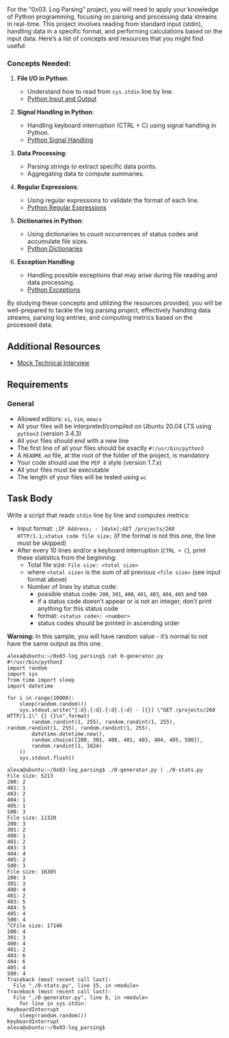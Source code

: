 
<!DOCTYPE html>
<html lang="en">
  <head>
    <meta charset="utf-8">
    <meta http-equiv="X-UA-Compatible" content="IE=edge">
    <meta name="viewport" content="width=device-width, initial-scale=1">
    <!-- The above 3 meta tags *must* come first in the head; any other head content must come *after* these tags -->
    <meta name="description" content="">
    <meta name="google" content="notranslate"

<meta name="csrf-token" content="GG_RyBqIKJYIxVfc-8Iwb8lx8jjJ_CUuMhAZA_Kq86g_lTIZDE69IlXnn8wifqbt4DXMCBSXGZ7wbnlgS6CgCw" />
  </head>

  <body class="signed_in env_production notranslate"
    <p>For the &ldquo;0x03. Log Parsing&rdquo; project, you will need to apply your knowledge of Python programming, focusing on parsing and processing data streams in real-time. 
This project involves reading from standard input (stdin), handling data in a specific format, and performing calculations based on the input data. 
Here&rsquo;s a list of concepts and resources that you might find useful:</p>

<h3>Concepts Needed:</h3>

<ol>
<li><p><strong>File I/O in Python</strong>:</p>

<ul>
<li>Understand how to read from <code>sys.stdin</code> line by line.</li>
<li><a href="/rltoken/f7U2MDsBT_rd9AfUUaqVnQ" title="Python Input and Output" target="_blank">Python Input and Output</a></li>
</ul></li>
<li><p><strong>Signal Handling in Python</strong>:</p>

<ul>
<li>Handling keyboard interruption (CTRL + C) using signal handling in Python.</li>
<li><a href="/rltoken/1nDqPJe80rSD-NMulzjJBw" title="Python Signal Handling" target="_blank">Python Signal Handling</a></li>
</ul></li>
<li><p><strong>Data Processing</strong>:</p>

<ul>
<li>Parsing strings to extract specific data points.</li>
<li>Aggregating data to compute summaries.</li>
</ul></li>
<li><p><strong>Regular Expressions</strong>:</p>

<ul>
<li>Using regular expressions to validate the format of each line.</li>
<li><a href="/rltoken/ZsD-YLisfaHFeMT_sZxX1Q" title="Python Regular Expressions" target="_blank">Python Regular Expressions</a></li>
</ul></li>
<li><p><strong>Dictionaries in Python</strong>:</p>

<ul>
<li>Using dictionaries to count occurrences of status codes and accumulate file sizes.</li>
<li><a href="/rltoken/JM-RpavKkb8yanxWEnNYJw" title="Python Dictionaries" target="_blank">Python Dictionaries</a></li>
</ul></li>
<li><p><strong>Exception Handling</strong>:</p>

<ul>
<li>Handling possible exceptions that may arise during file reading and data processing.</li>
<li><a href="/rltoken/OA2PlryrYA2gyCCKIsdgUw" title="Python Exceptions" target="_blank">Python Exceptions</a></li>
</ul></li>
</ol>

<p>By studying these concepts and utilizing the resources provided, you will be well-prepared to tackle the log parsing project, effectively handling data streams, parsing log entries, and computing metrics based on the processed data.</p>

<h2>Additional Resources</h2>

<ul>
<li><a href="/rltoken/VlOaXKkbecRYdnTLaLU1lg" title="Mock Technical Interview" target="_blank">Mock Technical Interview</a></li>
</ul>

<h2>Requirements</h2>

<h3>General</h3>

<ul>
<li>Allowed editors: <code>vi</code>, <code>vim</code>, <code>emacs</code></li>
<li>All your files will be interpreted/compiled on Ubuntu 20.04 LTS using <code>python3</code> (version 3.4.3)</li>
<li>All your files should end with a new line</li>
<li>The first line of all your files should be exactly <code>#!/usr/bin/python3</code></li>
<li>A <code>README.md</code> file, at the root of the folder of the project, is mandatory</li>
<li>Your code should use the <code>PEP 8</code> style (version 1.7.x)</li>
<li>All your files must be executable</li>
<li>The length of your files will be tested using <code>wc</code></li>
</ul>

## Task Body
Write a script that reads <code>stdin</code> line by line and computes metrics:

<ul>
<li>Input format: <code>;IP Address; - [date];GET /projects/260 HTTP/1.1;status code file size;</code> (if the format is not this one, the line must be skipped)</li>
<li>After every 10 lines and/or a keyboard interruption (<code>CTRL + C</code>), print these statistics from the beginning:

<ul>
<li>Total file size: <code>File size: &lt;total size&gt;</code></li>
<li>where <code>&lt;total size&gt;</code> is the sum of all previous <code>&lt;file size&gt;</code> (see input format above)</li>
<li>Number of lines by status code: 

<ul>
<li>possible status code: <code>200</code>, <code>301</code>, <code>400</code>, <code>401</code>, <code>403</code>, <code>404</code>, <code>405</code> and <code>500</code></li>
<li>if a status code doesn&rsquo;t appear or is not an integer, don&rsquo;t print anything for this status code</li>
<li>format: <code>&lt;status code&gt;: &lt;number&gt;</code></li>
<li>status codes should be printed in ascending order</li>
</ul></li>
</ul></li>
</ul>

<p><strong>Warning:</strong> In this sample, you will have random value - it&rsquo;s normal to not have the same output as this one.</p>

<pre><code>alexa@ubuntu:~/0x03-log_parsing$ cat 0-generator.py
#!/usr/bin/python3
import random
import sys
from time import sleep
import datetime

for i in range(10000):
    sleep(random.random())
    sys.stdout.write(&quot;{:d}.{:d}.{:d}.{:d} - [{}] \&quot;GET /projects/260 HTTP/1.1\&quot; {} {}\n&quot;.format(
        random.randint(1, 255), random.randint(1, 255), random.randint(1, 255), random.randint(1, 255),
        datetime.datetime.now(),
        random.choice([200, 301, 400, 401, 403, 404, 405, 500]),
        random.randint(1, 1024)
    ))
    sys.stdout.flush()

alexa@ubuntu:~/0x03-log_parsing$ ./0-generator.py | ./0-stats.py 
File size: 5213
200: 2
401: 1
403: 2
404: 1
405: 1
500: 3
File size: 11320
200: 3
301: 2
400: 1
401: 2
403: 3
404: 4
405: 2
500: 3
File size: 16305
200: 3
301: 3
400: 4
401: 2
403: 5
404: 5
405: 4
500: 4
^CFile size: 17146
200: 4
301: 3
400: 4
401: 2
403: 6
404: 6
405: 4
500: 4
Traceback (most recent call last):
  File &quot;./0-stats.py&quot;, line 15, in &lt;module&gt;
Traceback (most recent call last):
  File &quot;./0-generator.py&quot;, line 8, in &lt;module&gt;
    for line in sys.stdin:
KeyboardInterrupt
    sleep(random.random())
KeyboardInterrupt
alexa@ubuntu:~/0x03-log_parsing$ 
</code></pre>
  </body>
</html>

